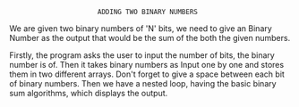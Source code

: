                           ADDING TWO BINARY NUMBERS

We are given two binary numbers of 'N' bits, we need to give an Binary Number as the output that would be the sum of the both the given numbers.

Firstly, the program asks the user to input the number of bits, the binary number is of. Then it takes binary numbers as Input one by one and stores them in two different arrays. Don't forget to give a space between each bit of binary numbers. Then we have a nested loop, having the basic binary sum algorithms, which displays the output.